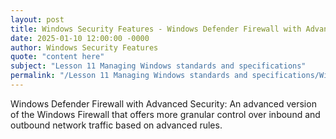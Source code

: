 ```yaml
---
layout: post
title: Windows Security Features - Windows Defender Firewall with Advanced Security
date: 2025-01-10 12:00:00 -0000
author: Windows Security Features
quote: "content here"
subject: "Lesson 11 Managing Windows standards and specifications"
permalink: "/Lesson 11 Managing Windows standards and specifications/Windows Security Features/Windows Security Features - Windows Defender Firewall with Advanced Security"
---
```


Windows Defender Firewall with Advanced Security: An advanced version of the Windows Firewall that offers more granular control over inbound and outbound network traffic based on advanced rules.
